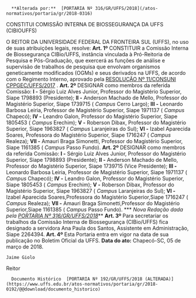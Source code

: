       **Alterada por:**  [PORTARIA Nº 316/GR/UFFS/2018](/atos-normativos/portaria/gr/2018-0316) 

   CONSTITUI COMISSÃO INTERNA DE BIOSSEGURANÇA DA UFFS (CIBIOUFFS)  

 O REITOR DA UNIVERSIDADE FEDERAL DA FRONTEIRA SUL (UFFS), no uso de suas atribuições legais, resolve:   **Art. 1º** CONSTITUIR a Comissão Interna de Biossegurança CIBio/UFFS, instância vinculada à Pró-Reitoria de Pesquisa e Pós-Graduação, que exercerá as funções de análise e supervisão de trabalhos de pesquisa que envolvam organismos geneticamente modificados (OGMs) e seus derivados na UFFS, de acordo com o Regimento Interno, aprovado pela [RESOLUÇÃO Nº 11/CONSUNI CPPGEC/UFFS/2017](https://www.uffs.edu.br/atos-normativos/resolucao/consunicppgec/2017-0011)  .  **Art. 2º**  DESIGNAR como membros da referida Comissão:   **I -**  Sérgio Luiz Alves Junior, Professor do Magistério Superior, Siape 1798893 (Presidente);   **II -**  Anderson Machado de Mello, Professor do Magistério Superior, Siape 1739715 ( *Campus* Cerro Largo);   **III -**  Leonardo Barbosa Leiria, Professor de Magistério Superior, Siape 1971137 ( *Campus* Chapecó);   **IV -**  Leandro Galon, Professor do Magistério Superior, Siape 1805453 ( *Campus* Erechim);   **V -**  Roberson Dibax, Professor do Magistério Superior, Siape 1963827 ( *Campus* Laranjeiras do Sul);   **VI -**  Izabel Aparecida Soares, Professora do Magistério Superior, Siape 1716247 ( *Campus* Realeza);   **VII -**  Amauri Braga Simonetti, Professor do Magistério Superior, Siape 1161385 ( *Campus* Passo Fundo).    **Art. 2º** DESIGNAR como membros da referida Comissão: **I -** Sérgio Luiz Alves Junior, Professor do Magistério Superior, Siape 1798893 (Presidente); **II -** Anderson Machado de Mello, Professor do Magistério Superior, Siape 1739715 (Vice Presidente); **III -** Leonardo Barbosa Leiria, Professor de Magistério Superior, Siape 1971137 ( *Campus* Chapecó); **IV -** Leandro Galon, Professor do Magistério Superior, Siape 1805453 ( *Campus* Erechim); **V -** Roberson Dibax, Professor do Magistério Superior, Siape 1963827 ( *Campus* Laranjeiras do Sul); **VI -** Izabel Aparecida Soares,Professora do Magistério Superior,Siape 1716247 ( *Campus* Realeza); **VII -** Amauri Braga Simonetti,Professor do Magistério Superior,Siape 1161385 ( *Campus* Passo Fundo). *** *Nova Redação dada pela [PORTARIA Nº 316/GR/UFFS/2018](https://www.uffs.edu.br/atos-normativos/portaria/gr/2018-0316)***    **Art. 3º** Para secretariar os trabalhos da Comissão Interna de Biossegurança (CIBio/UFFS) fica designado a servidora Ana Paula dos Santos, Assistente em Administração, Siape 2264394.   **Art. 4º** Esta Portaria entra em vigor na data de sua publicação no Boletim Oficial da UFFS.      **Data do ato:** Chapecó-SC, 05 de março de 2018.   
 

    Jaime Giolo   
 Reitor 

      Documento Histórico  [PORTARIA Nº 192/GR/UFFS/2018 (ALTERADA)](https://www.uffs.edu.br/atos-normativos/portaria/gr/2018-0192/@@download/documento_historico)     
      